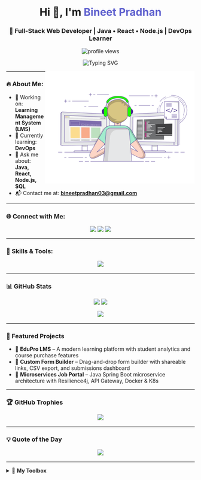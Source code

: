 <h1 align="center">Hi 👋, I'm <span style="color:#5e60ce">Bineet Pradhan</span></h1>
<h3 align="center">🚀 Full-Stack Web Developer | Java • React • Node.js | DevOps Learner</h3>

<p align="center">
  <img src="https://komarev.com/ghpvc/?username=myself-bineet&label=Profile%20views&color=5e60ce&style=flat-square" alt="profile views"/>
</p>

<p align="center">
  <img src="https://readme-typing-svg.demolab.com?font=Fira+Code&size=22&pause=1000&center=true&vCenter=true&width=435&lines=Welcome+to+my+GitHub!;I'm+a+Full-Stack+Developer;Always+learning+new+tech!+💡" alt="Typing SVG" />
</p>

<img align="right" alt="Coding" width="400" src="https://raw.githubusercontent.com/devSouvik/devSouvik/master/gif3.gif" />

---

### 🔥 About Me:
- 🔭 Working on: **Learning Management System (LMS)**  
- 🌱 Currently learning: **DevOps**  
- 💬 Ask me about: **Java, React, Node.js, SQL**  
- 📬 Contact me at: **bineetpradhan03@gmail.com**

---

### 🌐 Connect with Me:

<p align="center">
  <a href="https://www.linkedin.com/in/bineet-pradhan-2382aa258/" target="_blank"><img src="https://img.shields.io/badge/LinkedIn-%230077B5.svg?&style=for-the-badge&logo=linkedin&logoColor=white"/></a>
  <a href="https://instagram.com/myself_bineet" target="_blank"><img src="https://img.shields.io/badge/Instagram-%23E4405F.svg?&style=for-the-badge&logo=instagram&logoColor=white"/></a>
  <a href="mailto:bineetpradhan03@gmail.com"><img src="https://img.shields.io/badge/Gmail-%23D14836.svg?&style=for-the-badge&logo=gmail&logoColor=white" /></a>
</p>

---

### 🧠 Skills & Tools:

<p align="center">
  <img src="https://skillicons.dev/icons?i=js,ts,react,nextjs,nodejs,express,java,spring,mongodb,mysql,postgresql,html,css,git,docker,figma,ps,vscode,aws,jenkins" />
</p>

---

### 📊 GitHub Stats

<p align="center">
  <img src="https://github-readme-stats.vercel.app/api?username=myself-bineet&show_icons=true&theme=react&hide_border=true" width="48%"/>
  <img src="https://github-readme-streak-stats.herokuapp.com/?user=myself-bineet&theme=react&hide_border=true" width="48%"/>
</p>

<p align="center">
  <img src="https://github-readme-stats.vercel.app/api/top-langs/?username=myself-bineet&layout=compact&theme=react&hide_border=true" width="48%" />
</p>

---

### 📌 Featured Projects

- 🧠 **EduPro LMS** – A modern learning platform with student analytics and course purchase features  
- 🧾 **Custom Form Builder** – Drag-and-drop form builder with shareable links, CSV export, and submissions dashboard  
- 💼 **Microservices Job Portal** – Java Spring Boot microservice architecture with Resilience4j, API Gateway, Docker & K8s

---

### 🏆 GitHub Trophies

<p align="center">
  <img src="https://github-profile-trophy.vercel.app/?username=myself-bineet&theme=dracula&no-frame=true&row=1&column=7" />
</p>

---

### 💡 Quote of the Day

<p align="center">
  <img src="https://quotes-github-readme.vercel.app/api?type=horizontal&theme=tokyonight" />
</p>

---

<details>
<summary>🧰 <b>My Toolbox</b></summary>

```bash
💻 Languages: Java, JavaScript, TypeScript, Python, SQL
🌐 Frontend: React, Next.js, HTML, CSS
🛠️ Backend: Node.js, Express, Spring Boot
🗃️ Database: MongoDB, PostgreSQL, MySQL
☁️ DevOps: AWS, Docker, CI/CD, Jenkins
🔧 Tools: Git, GitHub, Postman, VS Code
🎨 UI/UX: Figma, Photoshop
